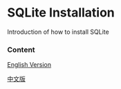 # SQLite Installation
 Introduction of how to install SQLite 
### Content
[English Version](https://github.com/ywhhou/SQLiteInstallation/blob/master/Documentation/EnglishVersion.md)

[中文版](https://github.com/ywhhou/SQLiteInstallation/blob/master/Documentation/中文版.md)